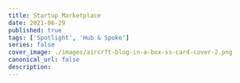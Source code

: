 ```yaml
---
title: Startup Marketplace
date: 2021-06-29
published: true
tags: ['Spotlight', 'Hub & Spoke']
series: false
cover_image: ./images/aircrft-blog-in-a-box-ss-card-cover-2.png
canonical_url: false
description: 
---
```

